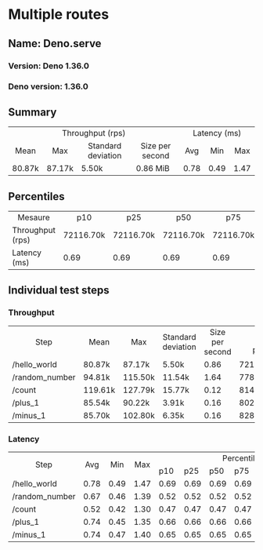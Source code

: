 # Multiple routes
## Name: Deno.serve 

### Version: Deno 1.36.0
### Deno version: 1.36.0

## Summary
<table>
<tr>
    <td align="center" colspan="4">Throughput (rps)</td>
    <td align="center" colspan="3">Latency (ms)</td>
</tr>
<tr>
    <td align="center">Mean</td>
    <td align="center">Max</td>
    <td align="center">Standard deviation</td>
    <td align="center">Size per second</td>
    <td align="center">Avg</td>
    <td align="center">Min</td>
    <td align="center">Max</td>
</tr>
<tr>
    <td>80.87k</td>
    <td>87.17k</td>
    <td>5.50k</td>
    <td>0.86 MiB</td>
    <td>0.78</td>
    <td>0.49</td>
    <td>1.47</td>
</tr>
</table>

## Percentiles

<table>
<tr>
  <td align="center">Mesaure</td>
  <td align="center">p10</td>
  <td align="center">p25</td>
  <td align="center">p50</td>
  <td align="center">p75</td>
  <td align="center">p90</td>
  <td align="center">p95</td>
  <td align="center">p99</td>
</tr>
<tr>
  <td>Throughput (rps)</td>
  <td>72116.70k</td>
  <td>72116.70k</td>
  <td>72116.70k</td>
  <td>72116.70k</td>
  <td>84293.84k</td>
  <td>87174.96k</td>
  <td>87174.96k</td>
</tr>
<tr>
  <td>Latency (ms)</td>
  <td>0.69</td>
  <td>0.69</td>
  <td>0.69</td>
  <td>0.69</td>
  <td>0.85</td>
  <td>0.88</td>
  <td>0.96</td>
</tr>
</table>

## Individual test steps

### Throughput

<table>
<tr>
  <td align="center" rowspan="2">Step</td>
  <td align="center" rowspan="2">Mean</td>
  <td align="center" rowspan="2">Max</td>
  <td align="center" rowspan="2">Standard deviation</td>
  <td align="center" rowspan="2">Size per second</td>
  <td align="center" colspan="7">Percentiles</td>
</tr>
<tr>
  <!-- still Step -->
  <!-- still Mean -->
  <!-- still Max -->
  <!-- still Standard deviation -->
  <!-- still Size per second -->
  <td align="center">p10</td>
  <td align="center">p25</td>
  <td align="center">p50</td>
  <td align="center">p75</td>
  <td align="center">p90</td>
  <td align="center">p95</td>
  <td align="center">p99</td>
</tr>
<tr>
  <td>/hello_world</td>
  <td>80.87k</td>
  <td>87.17k</td>
  <td>5.50k</td>
  <td>0.86</td>
  <td>72116.70k</td>
  <td>72116.70k</td>
  <td>72116.70k</td>
  <td>72116.70k</td>
  <td>84293.84k</td>
  <td>87174.96k</td>
  <td>87174.96k</td>
</tr><tr>
  <td>/random_number</td>
  <td>94.81k</td>
  <td>115.50k</td>
  <td>11.54k</td>
  <td>1.64</td>
  <td>77870.73k</td>
  <td>77870.73k</td>
  <td>77870.73k</td>
  <td>77870.73k</td>
  <td>113144.10k</td>
  <td>115503.62k</td>
  <td>115503.62k</td>
</tr><tr>
  <td>/count</td>
  <td>119.61k</td>
  <td>127.79k</td>
  <td>15.77k</td>
  <td>0.12</td>
  <td>81446.24k</td>
  <td>81446.24k</td>
  <td>81446.24k</td>
  <td>81446.24k</td>
  <td>127791.79k</td>
  <td>127791.79k</td>
  <td>127791.79k</td>
</tr><tr>
  <td>/plus_1</td>
  <td>85.54k</td>
  <td>90.22k</td>
  <td>3.91k</td>
  <td>0.16</td>
  <td>80207.76k</td>
  <td>80207.76k</td>
  <td>80207.76k</td>
  <td>80207.76k</td>
  <td>88622.26k</td>
  <td>90221.72k</td>
  <td>90221.72k</td>
</tr><tr>
  <td>/minus_1</td>
  <td>85.70k</td>
  <td>102.80k</td>
  <td>6.35k</td>
  <td>0.16</td>
  <td>82867.57k</td>
  <td>82867.57k</td>
  <td>82867.57k</td>
  <td>82867.57k</td>
  <td>88430.68k</td>
  <td>102800.16k</td>
  <td>102800.16k</td>
</tr></table>

### Latency

<table>
<tr>
  <td align="center" rowspan="2">Step</td>
  <td align="center" rowspan="2">Avg</td>
  <td align="center" rowspan="2">Min</td>
  <td align="center" rowspan="2">Max</td>
  <td align="center" colspan="7">Percentiles</td>
</tr>
<tr>
  <!-- still Avg -->
  <!-- still Min -->
  <!-- still Max -->
  <td>p10</td>
  <td>p25</td>
  <td>p50</td>
  <td>p75</td>
  <td>p90</td>
  <td>p95</td>
  <td>p99</td>
</tr>
<tr>
  <td>/hello_world</td>
  <td>0.78</td>
  <td>0.49</td>
  <td>1.47</td>
  <td>0.69</td>
  <td>0.69</td>
  <td>0.69</td>
  <td>0.69</td>
  <td>0.85</td>
  <td>0.88</td>
  <td>0.96</td>
</tr><tr>
  <td>/random_number</td>
  <td>0.67</td>
  <td>0.46</td>
  <td>1.39</td>
  <td>0.52</td>
  <td>0.52</td>
  <td>0.52</td>
  <td>0.52</td>
  <td>0.87</td>
  <td>0.93</td>
  <td>1.04</td>
</tr><tr>
  <td>/count</td>
  <td>0.52</td>
  <td>0.42</td>
  <td>1.30</td>
  <td>0.47</td>
  <td>0.47</td>
  <td>0.47</td>
  <td>0.47</td>
  <td>0.58</td>
  <td>0.64</td>
  <td>0.77</td>
</tr><tr>
  <td>/plus_1</td>
  <td>0.74</td>
  <td>0.45</td>
  <td>1.35</td>
  <td>0.66</td>
  <td>0.66</td>
  <td>0.66</td>
  <td>0.66</td>
  <td>0.82</td>
  <td>0.84</td>
  <td>0.92</td>
</tr><tr>
  <td>/minus_1</td>
  <td>0.74</td>
  <td>0.47</td>
  <td>1.40</td>
  <td>0.65</td>
  <td>0.65</td>
  <td>0.65</td>
  <td>0.65</td>
  <td>0.82</td>
  <td>0.85</td>
  <td>0.93</td>
</tr></table>